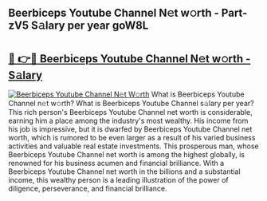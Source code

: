 ## Beerbiceps Youtube Channel N𝚎t w𝚘rth - Part-zV5 S𝚊lary per year goW8L

# <h2><a href="http://gc02sqp.nevu.top/?p=Beerbiceps+Youtube+Channel">🔗 👉🔴 Beerbiceps Youtube Channel N𝚎t w𝚘rth - S𝚊lary</a></h2>

[![Beerbiceps Youtube Channel N𝚎t W𝚘rth](https://i.imgur.com/Oavwk0R.jpeg)](http://gc02sqp.nevu.top/?p=Beerbiceps+Youtube+Channel)
What is Beerbiceps Youtube Channel n𝚎t w𝚘rth? What is Beerbiceps Youtube Channel s𝚊lary per year?
This rich person's Beerbiceps Youtube Channel net worth is considerable, earning him a place among the industry's most wealthy. His income from his job is impressive, but it is dwarfed by Beerbiceps Youtube Channel net worth, which is rumored to be even larger as a result of his varied business activities and valuable real estate investments. This prosperous man, whose Beerbiceps Youtube Channel net worth is among the highest globally, is renowned for his business acumen and financial brilliance. With a Beerbiceps Youtube Channel net worth in the billions and a substantial income, this wealthy person is a leading illustration of the power of diligence, perseverance, and financial brilliance.
